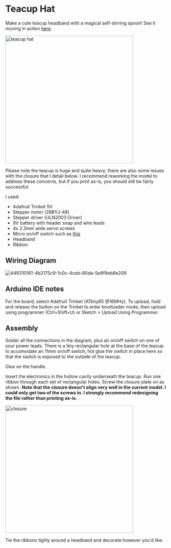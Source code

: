 # Teacup Hat
Make a cute teacup headband with a magical self-stirring spoon! See it moving in action [here](https://www.youtube.com/shorts/R1jwUXIRJas).

<img src="https://github.com/user-attachments/assets/d3d6ca2f-fa42-4a52-b826-e625c27bf94c" width="400" alt="teacup hat">

Please note the teacup is huge and quite heavy; there are also some issues with the closure that I detail below. I recommend reworking the model to address these concerns, but if you print as-is, you should still be fairly successful. 

I used:
*  Adafruit Trinket 5V
*  Stepper motor (28BYJ-48)
*  Stepper driver (ULN2003 Driver)
*  9V battery with header snap and wire leads
*  4x 2.3mm wide servo screws
*  Micro on/off switch such as [this](https://www.amazon.com/Switch-SPDT-Micro-Breadboard-GuuYebe/dp/B0CRTPY88B?source=ps-sl-shoppingads-lpcontext&ref_=fplfs&psc=1&smid=A3DGS5363V8GMZ&gQT=1)
*  Headband
*  Ribbon

  ## Wiring Diagram

  ![449310161-4b2175c9-1c0c-4ceb-80da-5e8f9eb8e209](https://github.com/user-attachments/assets/55017d7d-41a5-4580-9613-6e96c171df08)

  ## Arduino IDE notes
  For the board, select Adafruit Trinket (ATtiny85 @16MHz). To upload, hold and release the button on the Trinket to enter bootloader mode, then upload using programmer (Ctrl+Shift+U) or Sketch > Upload Using Programmer.

  
  ## Assembly
  Solder all the connections in the diagram, plus an on/off switch on one of your power leads. There is a tiny rectangular hole at the base of the teacup to accomodate an 11mm on/off switch; hot glue the switch in place here so that the switch is exposed to the outside of the teacup.

  Glue on the handle.

  Insert the electronics in the hollow cavity underneath the teacup. Run one ribbon through each set of rectangular holes. Screw the closure plate on as shown. **Note that the closure doesn't align very well in the current model. I could only get two of the screws in. I strongly recommend redesigning the file rather than printing as-is.**
  
<img src="https://github.com/user-attachments/assets/e856a459-a64b-431c-b44b-3a98c748413e" width="400" alt="closure">



Tie the ribbons tighly around a headband and decorate however you'd like.
